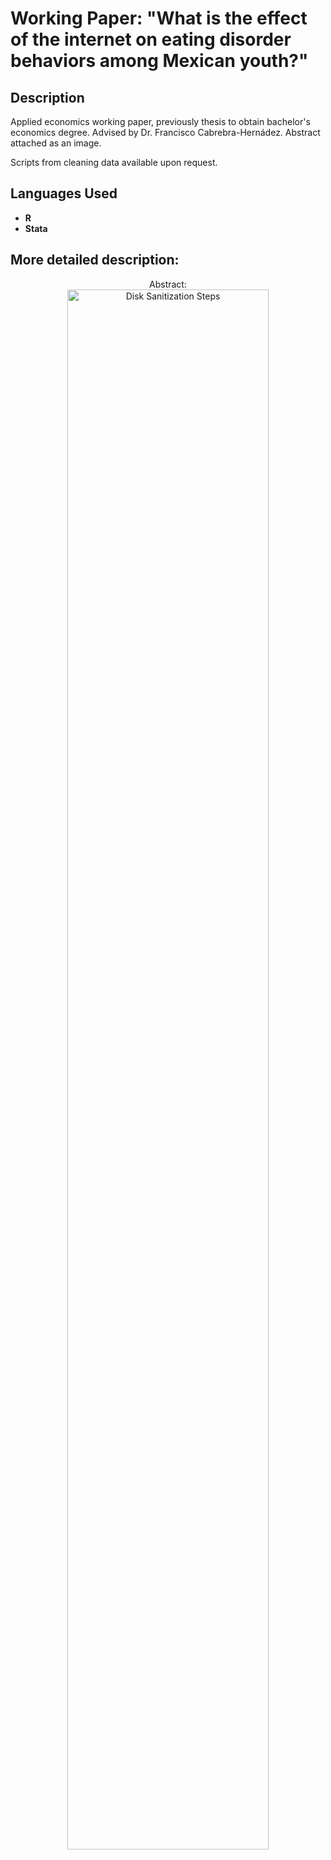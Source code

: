<h1> Working Paper: "What is the effect of the internet on eating disorder behaviors among Mexican youth?" </h1>

<h2>Description</h2>
Applied economics working paper, previously thesis to obtain bachelor's economics degree. Advised by Dr. Francisco Cabrebra-Hernádez. Abstract attached as an image.

Scripts from cleaning data available upon request.
<br />


<h2>Languages  Used</h2>

- <b>R</b> 
- <b>Stata</b>

<h2>More detailed description:</h2>

<p align="center">
Abstract: <br/>
<img src="https://i.imgur.com/7AcarjC.jpeg" height="80%" width="80%" alt="Disk Sanitization Steps"/>
